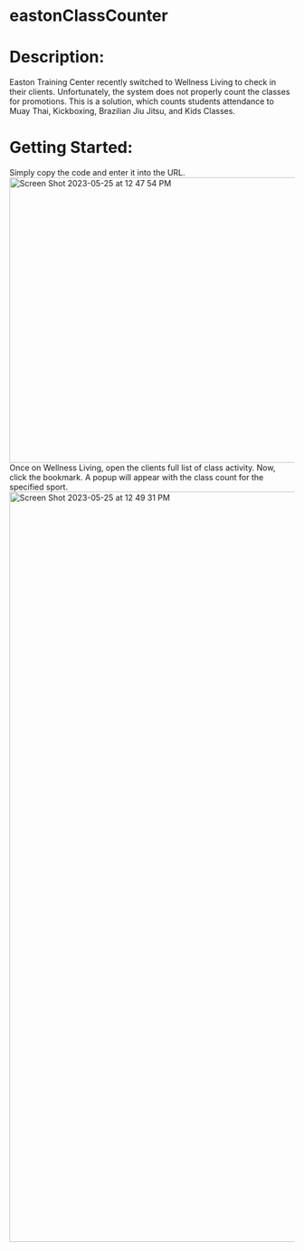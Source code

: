 # eastonClassCounter
# Description: 
Easton Training Center recently switched to Wellness Living to check in their clients. Unfortunately, the system does not properly count the classes for promotions. This is a solution, which counts students attendance to Muay Thai, Kickboxing, Brazilian Jiu Jitsu, and Kids Classes. 
# Getting Started:
Simply copy the code and enter it into the URL.
<img width="505" alt="Screen Shot 2023-05-25 at 12 47 54 PM" src="https://github.com/bglades/eastonClassCounter/assets/102127398/23e921f9-4c2b-407c-b0c3-57cd3f7341ae">
Once on Wellness Living, open the clients full list of class activity. Now, click the bookmark. A popup will appear with the class count for the specified sport.
<img width="1327" alt="Screen Shot 2023-05-25 at 12 49 31 PM" src="https://github.com/bglades/eastonClassCounter/assets/102127398/e561707d-9ca4-4d33-8d5d-3417bac29d2a">
